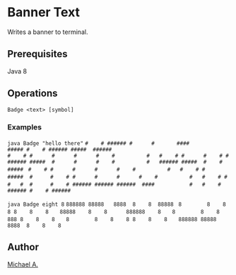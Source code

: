 # Banner Text
Writes a banner to terminal.

## Prerequisites

Java 8

## Operations
`Badge <text> [symbol]`

### Examples
`java Badge "hello there"`
`#    # ###### #      #       ####         ##### #    # ###### #####  ######`  
`#    # #      #      #      #    #          #   #    # #      #    # #     `
`###### #####  #      #      #    #          #   ###### #####  #    # ##### `
`#    # #      #      #      #    #          #   #    # #      #####  #     `
`#    # #      #      #      #    #          #   #    # #      #   #  #     `
`#    # ###### ###### ######  ####           #   #    # ###### #    # ######`

`java Badge eight 8`
`888888 88888   8888  8    8  88888 `
`8        8    8    8 8    8    8   `
`88888    8    8      888888    8   `
`8        8    8  888 8    8    8   `
`8        8    8    8 8    8    8   `
`888888 88888   8888  8    8    8   `

## Author

[Michael A.](https://se.linkedin.com/in/michaelabebaw)
